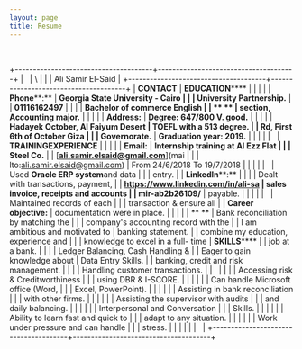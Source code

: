 ```yaml
---
layout: page
title: Resume
---
```


 

+--------------------------------------+--------------------------------------+
|                                      | \                                    |
|                                      | Ali Samir El-Said                    |
+--------------------------------------+--------------------------------------+
| **CONTACT**                          | **EDUCATION******                    |
|                                      |                                      |
| **Phone****:**                       | **Georgia State University - Cairo   |
|                                      | University Partnership.**            |
| **01116162497**                      |                                      |
|                                      | **Bachelor of commerce English       |
| ** **                                | section, Accounting major.**         |
|                                      |                                      |
| **Address:**                         | **Degree: 647/800 V. good.**         |
|                                      |                                      |
| **Hadayek October, Al Faiyum Desert  | **TOEFL with a 513 degree.**         |
| Rd, First 6th of October Giza        |                                      |
| Governorate.**                       | **Graduation year: 2019.**           |
|                                      |                                      |
|                                      | **TRAINING********EXPERIENCE******   |
|                                      |                                      |
| **Email:**                           | **Internship training at Al Ezz Flat |
|                                      | Steel Co.**                          |
| [**ali.samir.elsaid@gmail.com**](mai |                                      |
| lto:ali.samir.elsaid@gmail.com)      | From 24/6/2018 To 19/7/2018          |
|                                      |                                      |
|                                      | Used **Oracle ERP system**and data   |
|                                      | entry.                               |
| **LinkedIn****:**                    |                                      |
|                                      | Dealt with transactions, payment,    |
| **https://www.linkedin.com/in/ali-sa | sales invoice, receipts and accounts |
| mir-ab2b26109/**                     | payable.                             |
|                                      |                                      |
|                                      | Maintained records of each           |
|                                      | transaction & ensure all             |
| **Career objective:**                | documentation were in place.         |
|                                      |                                      |
| ** **                                | Bank reconciliation by matching the  |
|                                      | company's accounting record with the |
| I am ambitious and motivated to      | banking statement.                   |
| combine my education, experience and |                                      |
| knowledge to excel in a full- time   | **SKILLS******                       |
| job at a bank.                       |                                      |
|                                      | Ledger Balancing, Cash Handling &    |
| Eager to gain knowledge about        | Data Entry Skills.                   |
| banking, credit and risk management. |                                      |
|                                      | Handling customer transactions.      |
|                                      |                                      |
|                                      | Accessing risk & Creditworthiness    |
|                                      | using DBR & I-SCORE.                 |
|                                      |                                      |
|                                      | Can handle Microsoft office (Word,   |
|                                      | Excel, PowerPoint).                  |
|                                      |                                      |
|                                      | Assisting in bank reconciliation     |
|                                      | with other firms.                    |
|                                      |                                      |
|                                      | Assisting the supervisor with audits |
|                                      | and daily balancing.                 |
|                                      |                                      |
|                                      | Interpersonal and Conversation       |
|                                      | Skills.                              |
|                                      |                                      |
|                                      | Ability to learn fast and quick to   |
|                                      | adapt to any situation.              |
|                                      |                                      |
|                                      | Work under pressure and can handle   |
|                                      | stress.                              |
|                                      |                                      |
|                                      |                                      |
+--------------------------------------+--------------------------------------+

  
  
